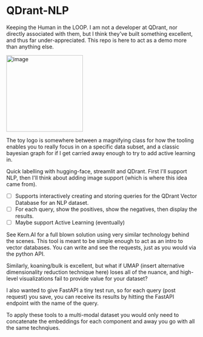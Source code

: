 # QDrant-NLP
Keeping the Human in the LOOP. I am not a developer at QDrant, nor directly associated with them, but I think they've built something excellent, and thus far under-appreciated. This repo is here to act as a demo more than anything else.

<img width="202" alt="image" src="https://user-images.githubusercontent.com/47161914/186397107-5706db97-6404-40fd-8ce1-b42bb83249c2.png">

The toy logo is somewhere between a magnifying class for how the tooling enables you to really focus in on a specific data subset, and a classic bayesian graph for if I get carried away enough to try to add active learning in. 

Quick labelling with hugging-face, streamlit and QDrant. First I'll support NLP, then I'll think about adding image support (which is where this idea came from).

- [ ] Supports interactively creating and storing queries for the QDrant Vector Database for an NLP dataset.
- [ ] For each query, show the positives, show the negatives, then display the results.
- [ ] Maybe support Active Learning (eventually) 

See Kern.AI for a full blown solution using very similar technology behind the scenes. This tool is meant to be simple enough to act as an intro to vector databases. You can write and see the requests, just as you would via the python API. 

Similarly, koaning/bulk is excellent, but what if UMAP (insert alternative dimensionality reduction technique here) loses all of the nuance, and high-level visualizations fail to provide value for your dataset? 

I also wanted to give FastAPI a tiny test run, so for each query (post request) you save, you can receive its results by hitting the FastAPI endpoint with the name of the query.

To apply these tools to a multi-modal dataset you would only need to concatenate the embeddings for each component and away you go with all the same technqiues. 
